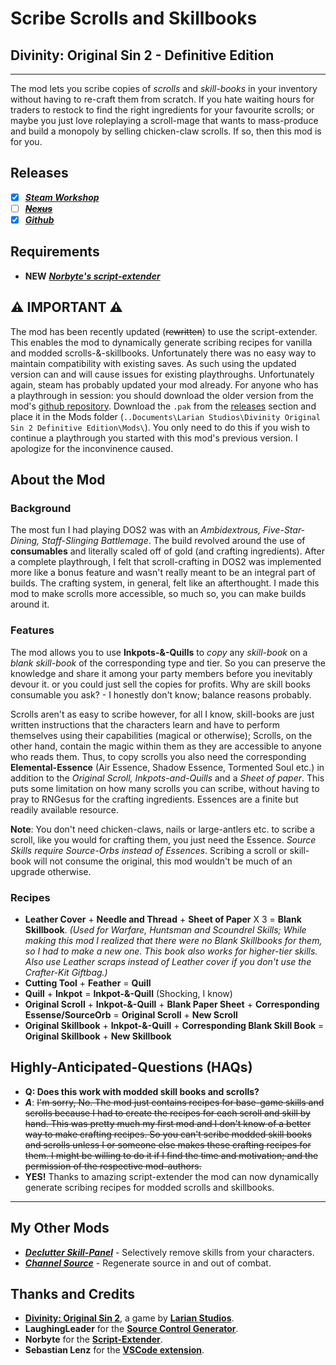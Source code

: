 # **Scribe Scrolls and Skillbooks**

## Divinity: Original Sin 2 - Definitive Edition

----------

The mod lets you scribe copies of _scrolls_ and _skill-books_ in your inventory without having to re-craft them from scratch. If you hate waiting hours for traders to restock to find the right ingredients for your favourite scrolls; or maybe you just love roleplaying a scroll-mage that wants to mass-produce and build a monopoly by selling chicken-claw scrolls. If so, then this mod is for you.

## Releases

* [x] ***[Steam Workshop](https://steamcommunity.com/sharedfiles/filedetails/?id=2012742114)***
* [ ] ~~***[Nexus]()***~~
* [x] ***[Github](https://github.com/Shresht7/Scribe-Scrolls-and-Skillbooks/releases)***

## Requirements

* **NEW** ***[Norbyte's script-extender](https://github.com/Norbyte/ositools)***

## ⚠ IMPORTANT ⚠

The mod has been recently updated (~~rewritten~~) to use the script-extender. This enables the mod to dynamically generate scribing recipes for vanilla and modded scrolls-&-skillbooks. Unfortunately there was no easy way to maintain compatibility with existing saves. As such using the updated version can and will cause issues for existing playthroughs. Unfortunately again, steam has probably updated your mod already. For anyone who has a playthrough in session: you should download the older version from the mod's [github repository](https://github.com/Shresht7/Scribe-Scrolls-and-Skillbooks). Download the `.pak` from the [releases](https://github.com/Shresht7/Scribe-Scrolls-and-Skillbooks/releases) section and place it in the Mods folder (`..Documents\Larian Studios\Divinity Original Sin 2 Definitive Edition\Mods\`). You only need to do this if you wish to continue a playthrough you started with this mod's previous version. I apologize for the inconvinence caused.

## About the Mod

### Background

The most fun I had playing DOS2 was with an _Ambidextrous, Five-Star-Dining, Staff-Slinging Battlemage_. The build revolved around the use of **consumables** and literally scaled off of gold (and crafting ingredients). After a complete playthrough, I felt that scroll-crafting in DOS2 was implemented more like a bonus feature and wasn't really meant to be an integral part of builds. The crafting system, in general, felt like an afterthought. I made this mod to make scrolls more accessible, so much so, you can make builds around it.

### Features

The mod allows you to use **Inkpots-&-Quills** to _copy_ any _skill-book_ on a _blank skill-book_ of the corresponding type and tier. So you can preserve the knowledge and share it among your party members before you inevitably devour it. or you could just sell the copies for profits. Why are skill books consumable you ask? - I honestly don't know; balance reasons probably.

Scrolls aren't as easy to scribe however, for all I know, skill-books are just written instructions that the characters learn and have to perform themselves using their capabilities (magical or otherwise); Scrolls, on the other hand, contain the magic within them as they are accessible to anyone who reads them. Thus, to copy scrolls you also need the corresponding **Elemental-Essence** (Air Essence, Shadow Essence, Tormented Soul etc.) in addition to the _Original Scroll, Inkpots-and-Quills_ and a _Sheet of paper_. This puts some limitation on how many scrolls you can scribe, without having to pray to RNGesus for the crafting ingredients. Essences are a finite but readily available resource.

**Note**: You don't need chicken-claws, nails or large-antlers etc. to scribe a scroll, like you would for crafting them, you just need the Essence. _Source Skills require Source-Orbs instead of Essences_. Scribing a scroll or skill-book will not consume the original, this mod wouldn't be much of an upgrade otherwise.

### Recipes

* **Leather Cover** + **Needle and Thread** + **Sheet of Paper** X 3 = **Blank Skillbook**.
    _(Used for Warfare, Huntsman and Scoundrel Skills; While making this mod I realized that there were no Blank Skillbooks for them, so I had to make a new one. This book also works for higher-tier skills. Also use Leather scraps instead of Leather cover if you don't use the Crafter-Kit Giftbag.)_
* **Cutting Tool** + **Feather** = **Quill**
* **Quill** + **Inkpot** = **Inkpot-&-Quill** (Shocking, I know)
* **Original Scroll** + **Inkpot-&-Quill** + **Blank Paper Sheet** + **Corresponding Essense/SourceOrb** = **Original Scroll** + **New Scroll**
* **Original Skillbook** + **Inkpot-&-Quill** + **Corresponding Blank Skill Book** = **Original Skillbook** + **New Skillbook**

## Highly-Anticipated-Questions (HAQs)

* **Q: Does this work with modded skill books and scrolls?**
* ***A***: ~~I'm sorry, No. The mod just contains recipes for base-game skills and scrolls because I had to create the recipes for each scroll and skill by hand. This was pretty much my first mod and I don't know of a better way to make crafting recipes. So you can't scribe modded skill books and scrolls unless I or someone else makes these crafting recipes for them. I might be willing to do it if I find the time and motivation; and the permission of the respective mod-authors.~~
* **YES!** Thanks to amazing script-extender the mod can now dynamically generate scribing recipes for modded scrolls and skillbooks.

----------

## My Other Mods

* ***[Declutter Skill-Panel](https://steamcommunity.com/sharedfiles/filedetails/?id=2049313850)*** - Selectively remove skills from your characters.
* ***[Channel Source](https://steamcommunity.com/sharedfiles/filedetails/?id=2028696492)*** - Regenerate source in and out of combat.

## Thanks and Credits

* **[Divinity: Original Sin 2](http://store.steampowered.com/app/435150/Divinity_Original_Sin_2/)**, a game by **[Larian Studios](http://larian.com/)**.
* **LaughingLeader** for the **[Source Control Generator](https://github.com/LaughingLeader/SourceControlGenerator)**.
* **Norbyte** for the **[Script-Extender](https://github.com/Norbyte/ositools)**.
* **Sebastian Lenz** for the **[VSCode extension](https://marketplace.visualstudio.com/items?itemName=sebastian-lenz.divinity-vscode)**.
